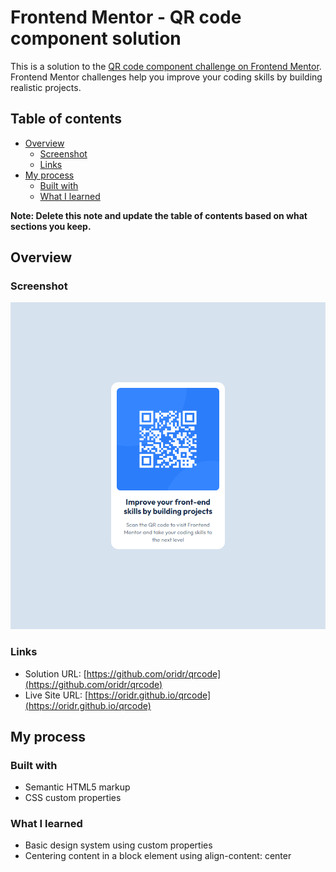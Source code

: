 # Frontend Mentor - QR code component solution

This is a solution to the [QR code component challenge on Frontend Mentor](https://www.frontendmentor.io/challenges/qr-code-component-iux_sIO_H). Frontend Mentor challenges help you improve your coding skills by building realistic projects. 

## Table of contents

- [Overview](#overview)
  - [Screenshot](#screenshot)
  - [Links](#links)
- [My process](#my-process)
  - [Built with](#built-with)
  - [What I learned](#what-i-learned)

**Note: Delete this note and update the table of contents based on what sections you keep.**

## Overview

### Screenshot

![](./preview.png)

### Links

- Solution URL: [https://github.com/oridr/qrcode](https://github.com/oridr/qrcode)
- Live Site URL: [https://oridr.github.io/qrcode](https://oridr.github.io/qrcode)

## My process

### Built with

- Semantic HTML5 markup
- CSS custom properties

### What I learned

* Basic design system using custom properties
* Centering content in a block element using align-content: center
